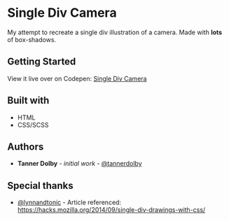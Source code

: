 # Single Div Camera
My attempt to recreate a single div illustration of a camera. Made with **lots** of box-shadows. 

## Getting Started
View it live over on Codepen: [Single Div Camera](https://codepen.io/tannerdolby/full/JjGzRbg)

## Built with
* HTML
* CSS/SCSS 

## Authors
* **Tanner Dolby** - _initial work_ - [@tannerdolby](https://github.com/tannerdolby)

## Special thanks
* [@lynnandtonic](https://codepen.io/lynnandtonic) - Article referenced: https://hacks.mozilla.org/2014/09/single-div-drawings-with-css/